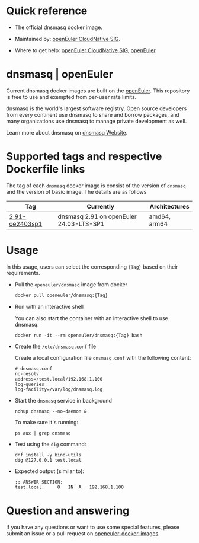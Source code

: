 # Quick reference

- The official dnsmasq docker image.

- Maintained by: [openEuler CloudNative SIG](https://gitee.com/openeuler/cloudnative).

- Where to get help: [openEuler CloudNative SIG](https://gitee.com/openeuler/cloudnative), [openEuler](https://gitee.com/openeuler/community).

# dnsmasq | openEuler
Current dnsmasq docker images are built on the [openEuler](https://repo.openeuler.org/). This repository is free to use and exempted from per-user rate limits.

dnsmasq is the world's largest software registry. Open source developers from every continent use dnsmasq to share and borrow packages, and many organizations use dnsmasq to manage private development as well.

Learn more about dnsmasq on [dnsmasq Website](https://docs.dnsmasqjs.com/about-dnsmasq)⁠.

# Supported tags and respective Dockerfile links
The tag of each `dnsmasq` docker image is consist of the version of `dnsmasq` and the version of basic image. The details are as follows

|    Tag   |  Currently  |   Architectures  |
|----------|-------------|------------------|
|[2.91-oe2403sp1](https://gitee.com/openeuler/openeuler-docker-images/blob/master/Others/dnsmasq/2.91/24.03-lts-sp1/Dockerfile)| dnsmasq 2.91 on openEuler 24.03-LTS-SP1 | amd64, arm64 |

# Usage
In this usage, users can select the corresponding `{Tag}` based on their requirements.

- Pull the `openeuler/dnsmasq` image from docker

	```bash
	docker pull openeuler/dnsmasq:{Tag}
	```

- Run with an interactive shell

    You can also start the container with an interactive shell to use dnsmasq.
    ```
    docker run -it --rm openeuler/dnsmasq:{Tag} bash
    ```

- Create the `/etc/dnsmasq.conf` file
  
    Create a local configuration file `dnsmasq.conf` with the following content:
    ```
    # dnsmasq.conf
    no-resolv
    address=/test.local/192.168.1.100
    log-queries
    log-facility=/var/log/dnsmasq.log
    ```
  
- Start the `dnsmasq` service in background

    ```
    nohup dnsmasq --no-daemon &
    ```
    To make sure it's running:
    ```
    ps aux | grep dnsmasq
    ```

- Test using the `dig` command:

    ```
    dnf install -y bind-utils
    dig @127.0.0.1 test.local
    ```
  
- Expected output (similar to):

    ```
    ;; ANSWER SECTION:
    test.local.     0   IN  A   192.168.1.100
    ```
  
# Question and answering
If you have any questions or want to use some special features, please submit an issue or a pull request on [openeuler-docker-images](https://gitee.com/openeuler/openeuler-docker-images).